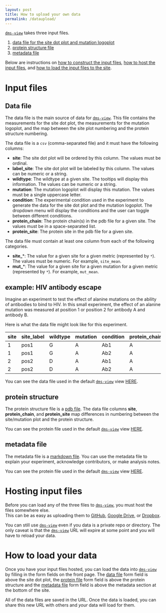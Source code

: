 ```yaml
---
layout: post
title: How to upload your own data
permalink: /dataupload/
---
```


[`dms-view`](https://jbloomlab.github.io/dms-view) takes three input files.
1. [data file for the site dot plot and mutation logoplot](#data-file)
2. [protein structure file ](#protein-structure)
3. [metadata file](#metatdata-file)

Below are instructions on [how to construct the input files](#input-files), [how to host the input files](#hosting-input-files), and [how to load the input files to the site](#loading-input-files).

# Input files

## Data file

The data file is the main source of data for [`dms-view`](https://jbloomlab.github.io/dms-view).
This file contains the measurements for the site dot plot, the measurements for the mutation logoplot, and the map between the site plot numbering and the protein structure numbering.

The data file is a `csv` (comma-separated file) and it must have the following columns:
* **site**: The site dot plot will be ordered by this column. The values must be ordinal.  
* **label_site**: The site dot plot will be labeled by this column. The values can be numeric or a string.
* **wildtype**: The wildtype at a given site. The tooltips will display this information. The values can be numeric or a string.
* **mutation**: The mutation logoplot will display this mutation. The values must be a single uppercase letter.
* **condition**: The experimental condition used in the experiment to generate the data for the site dot plot and the mutation logoplot. The dropdown menu will display the conditions and the user can toggle between different conditions.
* **protein_chain**: The protein chain(s) in the pdb file for a given site. The values must be in a space-separated list.
* **protein_site**: The protein site in the pdb file for a given site.

The data file must contain at least one column from each of the following categories.

* **site_***: The value for a given site for a given metric (represented by `*`). The values must be numeric. For example, `site_mean`.
* **mut_***: The value for a given site for a given mutation for a given metric (represented by `*`). For example, `mut_mean`.  

## example: HIV antibody escape

Imagine an experiment to test the effect of alanine mutations on the ability of antibodies to bind to HIV.
In this small experiment, the effect of an alanine mutation was measured at position 1 or position 2 for antibody A and antibody B. 

Here is what the data file might look like for this experiment.  

site|site_label|wildtype|mutation|condition|protein_chain|protein_site|mut_max|mut_mean|site_median|
---|---|---|---|---|---|---|---|---|---|
1|pos1|G|A|Ab1|A|27|5|3.5|7
1|pos1|G|A|Ab2|A|27|0|0|0
2|pos2|D|A|Ab1|A|27|0|0|0
2|pos2|D|A|Ab2|A|27|100|50|45

You can see the data file used in the default [`dms-view`](https://jbloomlab.github.io/dms-view) view [HERE](https://raw.githubusercontent.com/jbloomlab/dms-view/master/docs/_data/IAV/flu_dms-view.csv).

## protein structure

The protein structure file is a [pdb file](https://en.wikipedia.org/wiki/Protein_Data_Bank_(file_format)).
The data file columns **site**, **protein_chain**,  and **protein_site** map differences in numbering between the site/mutation plot and the protein structure.

You can see the protein file used in the default [`dms-view`](https://jbloomlab.github.io/dms-view) view [HERE](https://github.com/jbloomlab/dms-view/blob/master/docs/_data/IAV/4O5N_trimer.pdb).

## metadata file

The metadata file is a [markdown file](https://github.com/adam-p/markdown-here/wiki/Markdown-Cheatsheet).
You can use the metadata file to explain your experiment, acknowledge contributors, or make analysis notes.

You can see the protein file used in the default [`dms-view`](https://jbloomlab.github.io/dms-view) view [HERE](https://github.com/jbloomlab/dms-view/blob/master/docs/_data/IAV/lee2019mapping.md).

# Hosting input files

Before you can load any of the three files to [`dms-view`](https://jbloomlab.github.io/dms-view), you must host the files somewhere else.  
This can be as easy as uploading them to [GitHub](https://github.com/), [Google Drive](https://www.google.com/drive/), or [Dropbox](https://www.dropbox.com/).

You can still use [`dms-view`](https://jbloomlab.github.io/dms-view) even if you data is a private repo or directory.
The only caveat is that the [`dms-view`](https://jbloomlab.github.io/dms-view) URL will expire at some point and you will have to reload your data.

# How to load your data

Once you have your input files hosted, you can load the data into [`dms-view`](https://jbloomlab.github.io/dms-view) by filling in the form fields on the front page.
The [data file](#data-file) form field is above the site dot plot, the [protein file](#protein-structure) form field is above the protein structure and the [metadata file](#metadata-file) form field is above the metadata section at the bottom of the site.

All of the data files are saved in the URL.
Once the data is loaded, you can share this new URL with others and _your_ data will load for them.  

